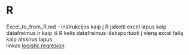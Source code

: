 # R
Excel_to_from_R.md - instrukcijos kaip į R įsikelti excel lapus kaip datafreimus ir kaip iš R kelis datafreimus išeksportuoti į vieną excel failą kaip atskirus lapus<br>
linkas [logistic regresion](https://uc-r.github.io/logistic_regression) 
